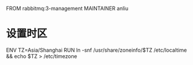FROM rabbitmq:3-management
MAINTAINER anliu

# 设置时区
ENV TZ=Asia/Shanghai
RUN ln -snf /usr/share/zoneinfo/$TZ /etc/localtime && echo $TZ > /etc/timezone